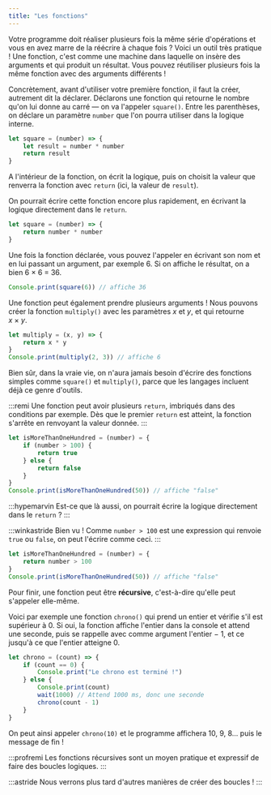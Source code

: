 ```yaml
---
title: "Les fonctions"
---
```


Votre programme doit réaliser plusieurs fois la même série d'opérations et vous en avez marre de la réécrire à chaque fois ? Voici un outil très pratique ! Une fonction, c'est comme une machine dans laquelle on insère des arguments et qui produit un résultat. Vous pouvez réutiliser plusieurs fois la même fonction avec des arguments différents !

Concrètement, avant d'utiliser votre première fonction, il faut la créer, autrement dit la déclarer. Déclarons une fonction qui retourne le nombre qu'on lui donne au carré — on va l'appeler `square()`. Entre les parenthèses, on déclare un paramètre `number` que l'on pourra utiliser dans la logique interne.

```js
let square = (number) => {
    let result = number * number
    return result
}
```

A l'intérieur de la fonction, on écrit la logique, puis on choisit la valeur que renverra la fonction avec `return` (ici, la valeur de `result`).

On pourrait écrire cette fonction encore plus rapidement, en écrivant la logique directement dans le `return`.

```ts
let square = (number) => {
    return number * number
}
```

Une fois la fonction déclarée, vous pouvez l'appeler en écrivant son nom et en lui passant un argument, par exemple 6. Si on affiche le résultat, on a bien 6 × 6 = 36.

```ts
Console.print(square(6)) // affiche 36
```

Une fonction peut également prendre plusieurs arguments ! Nous pouvons créer la fonction `multiply()` avec les paramètres *x* et *y*, et qui retourne *x* × *y*.

```ts
let multiply = (x, y) => {
    return x * y
}
Console.print(multiply(2, 3)) // affiche 6
```

Bien sûr, dans la vraie vie, on n'aura jamais besoin d'écrire des fonctions simples comme `square()` et `multiply()`, parce que les langages incluent déjà ce genre d'outils.

:::remi
Une fonction peut avoir plusieurs `return`, imbriqués dans des conditions par exemple. Dès que le premier `return` est atteint, la fonction s'arrête en renvoyant la valeur donnée.
:::

```ts
let isMoreThanOneHundred = (number) = {
    if (number > 100) {
        return true
    } else {
        return false
    }
}
Console.print(isMoreThanOneHundred(50)) // affiche "false"
```

:::hypemarvin
Est-ce que là aussi, on pourrait écrire la logique directement dans le `return` ?
:::

:::winkastride
Bien vu ! Comme `number > 100` est une expression qui renvoie `true` ou `false`, on peut l'écrire comme ceci.
:::

```ts
let isMoreThanOneHundred = (number) = {
    return number > 100
}
Console.print(isMoreThanOneHundred(50)) // affiche "false"
```

Pour finir, une fonction peut être **récursive**, c'est-à-dire qu'elle peut s'appeler elle-même.

Voici par exemple une fonction `chrono()` qui prend un entier et vérifie s'il est supérieur à 0. Si oui, la fonction affiche l'entier dans la console et attend une seconde, puis se rappelle avec comme argument l'entier − 1, et ce jusqu'à ce que l'entier atteigne 0.

```ts
let chrono = (count) => {
    if (count == 0) {
        Console.print("Le chrono est terminé !")
    } else {
        Console.print(count)
        wait(1000) // Attend 1000 ms, donc une seconde
        chrono(count - 1)
    }
}
```

On peut ainsi appeler `chrono(10)` et le programme affichera 10, 9, 8... puis le message de fin !

:::profremi
Les fonctions récursives sont un moyen pratique et expressif de faire des boucles logiques.
:::

:::astride
Nous verrons plus tard d'autres manières de créer des boucles !
:::
